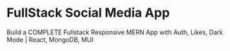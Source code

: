 # FullStack Social Media App

Build a COMPLETE Fullstack Responsive MERN App with Auth, Likes, Dark Mode | React, MongoDB, MUI

